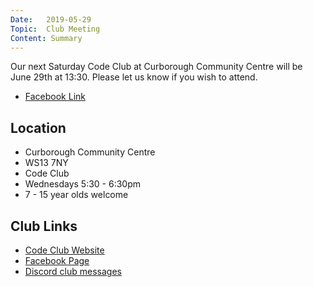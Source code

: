 ```yaml
---
Date:   2019-05-29
Topic:  Club Meeting
Content: Summary
---
```

Our next Saturday Code Club at Curborough Community Centre will be June 29th at 13:30. Please let us know if you wish to attend.

* [Facebook Link](https://www.facebook.com/1481985248595237/posts/2067681140025642/)

## Location

* Curborough Community Centre
* WS13 7NY
* Code Club
* Wednesdays 5:30 - 6:30pm
* 7 - 15 year olds welcome

## Club Links

* [Code Club Website](https://lichfield-code-club.github.io/)
* [Facebook Page](https://www.facebook.com/LichfieldCoders)
* [Discord club messages](https://discord.gg/szz6xGK)
